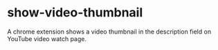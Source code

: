 # show-video-thumbnail
A chrome extension shows a video thumbnail in the description field on YouTube video watch page.
